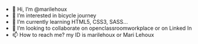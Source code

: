 - 👋 Hi, I’m @marilehoux
- 👀 I’m interested in bicycle journey
- 🌱 I’m currently learning HTML5, CSS3, SASS...
- 💞️ I’m looking to collaborate on openclassroomworkplace or on Linked In
- 📫 How to reach me? my ID is marilehoux or Mari Lehoux

<!---
marilehoux/marilehoux is a ✨ special ✨ repository because its `README.md` (this file) appears on your GitHub profile.
You can click the Preview link to take a look at your changes.
--->
